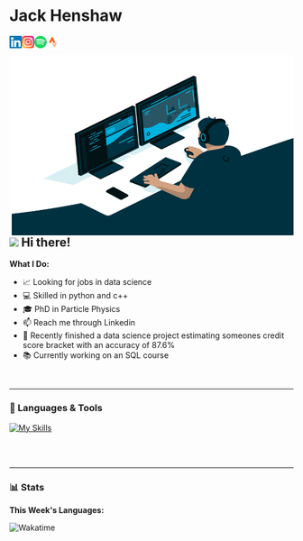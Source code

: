 # Jack Henshaw

  <p align="left">
    <a href="https://www.linkedin.com/in/jack-henshaw/">
      <img align="left" alt="Jack's LinkedIN" width="22px" src="https://raw.githubusercontent.com/jackhenshaw/jackhenshaw/main/images/linkedin.svg" />
    </a>
    <a href="https://www.instagram.com/jack_henshaw/">
      <img align="left" alt="Jack's Instagram" width="22px" src="https://raw.githubusercontent.com/jackhenshaw/jackhenshaw/main/images/instagram.svg" />
    </a>
    <a href="https://open.spotify.com/user/1131614634?si=U-_gWyJpRfiEBq6z6qyo3A&utm_source=copy-link">
      <img align="left" alt="Jack's Spotify" width="22px" src="https://raw.githubusercontent.com/jackhenshaw/jackhenshaw/main/images/spotify.svg" />
    </a>
    <a href="https://www.strava.com/athletes/jackhenshaw">
      <img align="left" alt="Jack's Strava" width="22px" src="https://raw.githubusercontent.com/jackhenshaw/jackhenshaw/main/images/strava.svg" />
    </a>
  </p>

<br>
<br>

<img align="right" alt="GIF"   src="https://raw.githubusercontent.com/jackhenshaw/jackhenshaw/main/images/code.gif?raw=true" width="500" height="320"/>

<h2 align="left">
<img src="https://media.giphy.com/media/hvRJCLFzcasrR4ia7z/giphy.gif" width="25px"/> 
Hi there!
</h2>

**What I Do:**
- 📈 Looking for jobs in data science
- 💻 Skilled in python and c++
- 🎓 PhD in Particle Physics
- 📫 Reach me through Linkedin
- 🏦 Recently finished a data science project estimating someones credit score bracket with an accuracy of 87.6%
- 📚 Currently working on an SQL course
<br>

---

### 🧰 Languages & Tools

[![My Skills](https://skillicons.dev/icons?i=py,tensorflow,aws,cpp,git,githubactions,vim,linux,latex,bash)](https://skillicons.dev)

<br><br>

---

### 📊 Stats

**This Week's Languages:**

<p align="left">
  <img alt="Wakatime" src="https://github-readme-stats.vercel.app/api/wakatime?username=jackhenshaw&theme=gruvbox"/>
</p>

<!--
**Github:**

<p alig="left" href="https://github.com/jackhenshaw/convoychat">
  <img alt="Stats" src="https://github-readme-stats.vercel.app/api?username=jackhenshaw&count_private=true&theme=gruvbox&repo=convoychat" width="500"/>
</p>
-->
